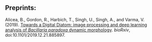 ## Preprints:

Alicea, B., Gordon, R., Harbich, T., Singh, U., Singh, A., and Varma, V. (2019). [Towards a Digital Diatom: image processing and deep learning analysis of _Bacillaria paradoxa_ dynamic morphology](https://www.biorxiv.org/content/10.1101/2019.12.21.885897v1). _bioRxiv_, doi:10.1101/2019.12.21.885897.
